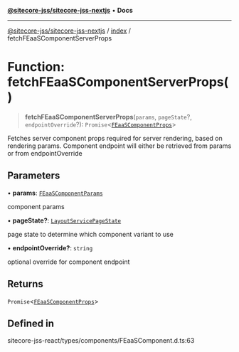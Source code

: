 [**@sitecore-jss/sitecore-jss-nextjs**](../../README.md) • **Docs**

***

[@sitecore-jss/sitecore-jss-nextjs](../../README.md) / [index](../README.md) / fetchFEaaSComponentServerProps

# Function: fetchFEaaSComponentServerProps()

> **fetchFEaaSComponentServerProps**(`params`, `pageState`?, `endpointOverride`?): `Promise`\<[`FEaaSComponentProps`](../type-aliases/FEaaSComponentProps.md)\>

Fetches server component props required for server rendering, based on rendering params.
Component endpoint will either be retrieved from params or from endpointOverride

## Parameters

• **params**: [`FEaaSComponentParams`](../type-aliases/FEaaSComponentParams.md)

component params

• **pageState?**: [`LayoutServicePageState`](../enumerations/LayoutServicePageState.md)

page state to determine which component variant to use

• **endpointOverride?**: `string`

optional override for component endpoint

## Returns

`Promise`\<[`FEaaSComponentProps`](../type-aliases/FEaaSComponentProps.md)\>

## Defined in

sitecore-jss-react/types/components/FEaaSComponent.d.ts:63
